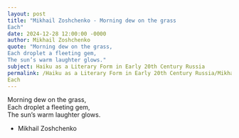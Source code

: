 ```yaml
---
layout: post
title: "Mikhail Zoshchenko - Morning dew on the grass  
Each"
date: 2024-12-28 12:00:00 -0000
author: Mikhail Zoshchenko
quote: "Morning dew on the grass,  
Each droplet a fleeting gem,  
The sun’s warm laughter glows."
subject: Haiku as a Literary Form in Early 20th Century Russia
permalink: /Haiku as a Literary Form in Early 20th Century Russia/Mikhail Zoshchenko/Mikhail Zoshchenko - Morning dew on the grass  
Each
---
```


Morning dew on the grass,  
Each droplet a fleeting gem,  
The sun’s warm laughter glows.

- Mikhail Zoshchenko
